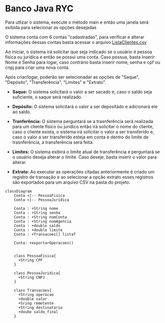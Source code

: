 # Banco Java RYC

Para utlizar o sistema, execute o método main e então uma janela será exibida para selecionar as opções desejadas

O sistema conta com 6 contas "cadastradas", para verificar e alterar informações dessas contas basta acessar o arquivo [ListaClientes.csv](https://github.com/YanAssis/Banco_Java_RYC/blob/main/ListaClientes.csv)

Ao iniciar, o sistema irá solicitar que seja indicado se o usuário é pessoa física ou jurídica e então se possui uma conta. Caso possua, basta inserir Nome e Senha para logar, caso contrário basta inserir nome, senha e cpf ou cnpj para criar uma nova conta.

Após criar/logar, poderão ser selecionadar as opções de "Saque", "Depósito", "Transferência", "Limites" e "Extrato".

- **Saque:** O sistema solicitará o valor a ser sacado e, caso o saldo seja suficiente, o saque será realizado.
  
- **Depósito:** O sistema solicitará o valor a ser depositádo e adicionará ele ao saldo.
  
- **Tranferência:** O sistema perguntará se a trasnferência será realizada para um cliente físico ou jurídico então irá solicitar o nome do cliente, caso o cliente exista, o sistema irá solicitar o valor a ser transferido e, caso o valor a ser transferido esteja em conta e dentro do limite de trasnferência, a transferência será feita. 
  
- **Limites:** O sistema exibirá o limite atual de transferência e perguntará se o usuário deseja alterar o limite. Caso deseje, basta inserir o valor para alterar.
  
- **Extrato:** Ao executar as operações citadas anteriormente é criado um registro de transação e ao selecionar a opção extrato esses registros são exportados para um arquivo CSV na pasta do projeto.
 
```mermaid
classDiagram
    Conta <|-- PessoaFisica
    Conta <|-- PessoaJuridica
 
    Conta : +String nome
    Conta : +String senha
    Conta : +String numConta
    Conta : +String numAgencia
    Conta : +double saldo
    Conta : +double limite
    Conta : +Transacoes[] listaT
 
    Conta: +exportarOperacoes()
 
 
    class PessoaFisica{
      +String CPF
    }
 
    class PessoaJuridica{
      +String CNPJ
    }
 
    class Transacoes{
      +String operacao
      +double valor
      +Sring remetente
      +String destinatario
      +doube saldo_final
    }
```
